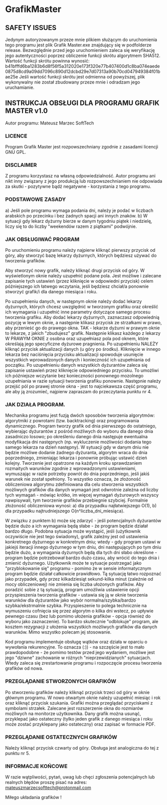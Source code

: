 # GrafikMaster

## SAFETY ISSUES
Jedynym autoryzowanym przeze mnie plikiem służącym do uruchomienia tego programu jest plik Grafik Master.exe znajdujący się w podfolderze release.
Bezwzględnie przed jego uruchomieniem zaleca się weryfikację jego autentyczności poprzez obliczenie funkcji skrótu algorytmem SHA512.
Wartość funkcji skrótu powinna wynosić:
b41bfffd6ba1283b6d8f56f5a312020e173f320e77b407400d1c8ba074eaede0875d8cd9a09dd7096c890d12dcbd29e7d07313a90b70cd047949384f01bae25e
Jeśli wartość funkcji skrótu jest odmienna od powyższej, plik wykonywalny nie został zbudowany przeze mnie i odradzam jego uruchamianie.

## INSTRUKCJA OBSŁUGI DLA PROGRAMU GRAFIK MASTER v1.0
Autor programu: Mateusz Marzec SoftTech

### LICENCE
Program Grafik Master jest rozpowszechniany zgodnie z zasadami licencji GNU GPL.

### DISCLAIMER
Z programu korzystasz na własną odpowiedzialność. Autor programu ani nikt inny związany z jego produkcją lub rozpowszechnianiem nie odpowiada za skutki - pozytywne bądź negatywne - korzystania z tego programu.

### PODSTAWOWE ZASADY
 a) Jeśli pole programu wymaga podania dni, należy je podać w liczbach arabskich po przecinku i bez żadnych spacji ani innych znaków.
 b) W sytuacji gdy lekarz dyżurny bierze w danym tygodniu piątek i niedzielę, liczy się to do liczby "weekendów razem z piątkami" podwójnie.

### JAK OBSŁUGIWAĆ PROGRAM
Po uruchomieniu programu należy najpierw kliknąć pierwszy przycisk od góry, aby stworzyć bazę lekarzy dyżurnych, których będziesz używać do tworzenia grafików.

Aby stworzyć nowy grafik, należy kliknąć drugi przycisk od góry. W wyświetlonym oknie należy uzupełnić podane pola. Jest możliwe i zalecane zapisanie tych ustawień (przez kliknięcie w odpowiedni przycisk) celem późniejszego ich łatwego wczytania, jeśli będziesz chciał/a ponownie stworzyć grafik/i dla danego miesiąca i roku.

Po uzupełnieniu danych, w następnym oknie należy dodać lekarzy dyżurnych, których chcesz uwzględnić w tworzonym grafiku oraz określić ich wymagania i uzupełnić inne parametry dotyczące samego procesu tworzenia grafiku. Aby dodać lekarzy dyżurnych, zaznaczasz odpowiednią pozycję w lewym oknie, a następnie klikasz przycisk ze strzałkami w prawo, aby przenieść go do prawego okna. TAK - lekarze dyżurni w prawym oknie to lekarze, z jakich "zbudujesz" grafik. Następnie klikasz każdego z lekarzy W PRAWYM OKNIE z osobna oraz uzupełniasz pola pod oknem, które określają jego specyficzne dyżurowe pragnienia. Po uzupełnieniu NALEŻY kliknąć przycisk aktualizacji danych (u góry po środku). Kliknięcie w innego lekarza bez naciśnięcia przycisku aktualizacji spowoduje usunięcie wszystkich wprowadzonych danych i konieczność ich uzupełniania od początku. Po uzupełnieniu danych wszystkich dyżurantów zaleca się zapisanie ustawień przez kliknięcie odpowiedniego przycisku. To umożliwi ich późniejsze wczytanie bez konieczności ponownego mozolnego uzupełniania w razie sytuacji tworzenia grafiku ponownie. Następnie należy przejść pól po prawej stronie okna - jest to najciekawsza część programu, ale aby ją zrozumieć, najpierw zapraszam do przeczytania punktu nr 4.

### JAK DZIAŁA PROGRAM.
Mechanika programu jest fuzją dwóch sposobów tworzenia algorytmów: algorytmiki z powrotami (tzw. backtracking) oraz programowania dynamicznego. Program tworzy grafik od dnia pierwszego do ostatniego, wybierając dyżurantów z pośród możliwych do wyboru dla danego dnia zasadniczo losowo; po określeniu danego dnia następuje ewentualna modyfikacja dni następnych (np. wykluczenie możliwości dodania tego samego lekarza na dzień następny). W sytuacji gdy w danym dniu nie będzie możliwe dodanie żadnego dyżuranta, algorytm wraca do dnia poprzedniego, zmieniając lekarza i ponownie próbując ustawić dzień kolejny. Tworzenie jest opatrzone na każdym kroku sprawdzaniem rozmaitych warunków zgodnie z wprowadzonymi ustawieniami, wymuszając w razie potrzeby powrót do dnia poprzedniego, jeśli jakiś warunek nie został spełniony. To wszystko oznacza, że złożoność obliczeniowa algorytmu zdefiniowana dla celu stworzenia wszystkich możliwych grafików dla danych wymagań jest odwrotnie zależna od liczby tych wymagań - mówiąc krótko, im więcej wymagań dyżurowych wszyscy nawpisywali, tym tworzenie grafików przebiegnie szybciej.
Formalnie złożoność obliczeniowa wynosi:
 a) dla przypadku najłatwiejszego O(1),
 b) dla przypadku najtrudniejszego O(n^liczba_dni_miesiąca).

W związku z punktem b) może się zdarzyć - jeśli potencjalnych dyżurantów będzie dużo a ich wymagania będą słabe - że program będzie działał bardzo długo. Podobna sytuacja może wystąpić, jeśli (użytkownik oczywiście nie jest tego świadomy), grafik zależny jest od ustawienia konkretnego dyżurnego w konkretnym dniu; wtedy - gdy program ustawi w jakiejś iteracji innego dyżurnego w tym dniu, dni następujących po tym dniu będzie dużo, a wymagania dyżurnych będą dla tych dni słabo określone - program będzie potrzebował bardzo dużo czasu, aby wrócić do tego dnia i zmienić dyżurnego. Użytkownik może te sytuacje postrzegać jako "przyblokowanie się" programu - pomimo że w sensie informatycznym program będzie działał całkowicie prawidłowo. Tą sytuację łatwo rozpoznać jako przypadek, gdy przez kilkadziesiąt sekund-kilka minut (zależnie od mocy obliczeniowej) nie zmienia się liczba ułożonych grafików. Aby poradzić sobie z tą sytuacją, program umożliwia ustawienie opcji przyspieszenia tworzenia grafików - ustawia się ją w oknie tworzenia warunków dla dyżurantów jako wybór normalna/szybka/bardzo szybka/ekstrmalnie szybka. Przyspieszenie to polega technicznie na wymuszeniu cofnięcia się przez algorytm o kilka dni wstecz, po upływie pewnego czasu (bez lub pomimo ułożenia grafików - opcja również do wyboru jako zaznaczenie). To bardzo skutecznie "odblokuje" program, ale kosztem rezygnacji z ułożenia wszystkich możliwych grafików dla danych warunków. Mimo wszystko polecam jej stosowanie.

Kod programu implementuje obsługę wątków oraz działa w oparciu o wywołania rekurencyjne. To oznacza (:)) - na szczęście jest to mało prawdopodobne - że pomimo testów przed jego wydaniem, możliwe jest jego "dziwne" zachowanie w różnych "nieprzewidzianych" sytuacjach. Wtedy zaleca się zrestartowanie programu i rozpoczęcie procesu tworzenia grafików od nowa.

### PRZEGLĄDANIE STWORZONYCH GRAFIKÓW
Po stworzeniu grafików należy kliknąć przycisk trzeci od góry w oknie głównym programu. W nowo otwartym oknie należy uzupełnić miesiąc i rok oraz kliknąć przycisk szukania. Grafiki można przeglądać przyciskami z symbolami strzałek. Zalecane jest rozszerzenie okna do rozmiarów możliwych na monitorze użytkownika. Dany grafik można usunąć, przyklepać jako ostateczny (tylko jeden grafik z danego miesiąca i roku może zostać przyklepany jako ostateczny) oraz zapisać w formacie PDF.

### PRZEGLĄDANIE OSTATECZNYCH GRAFIKÓW
Należy kliknąć przycisk czwarty od góry. Obsługa jest analogiczna do tej z punktu nr 5.

### INFORMACJE KOŃCOWE
W razie wątpliwości, pytań, uwag lub chęci zgłoszenia potencjalnych lub realnych błędów proszę pisać na adres:
mateuszmarzecsofttech@protonmail.com

Miłego układania grafików !
